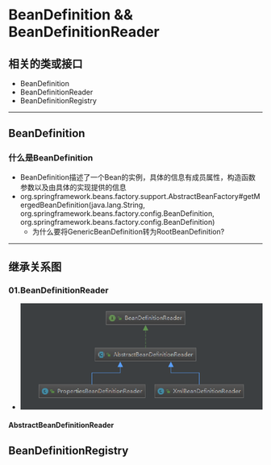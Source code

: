 # BeanDefinition && BeanDefinitionReader
## 相关的类或接口
+ BeanDefinition
+ BeanDefinitionReader
+ BeanDefinitionRegistry
-----------------
## BeanDefinition
### 什么是BeanDefinition
+ BeanDefinition描述了一个Bean的实例，具体的信息有成员属性，构造函数参数以及由具体的实现提供的信息
+ org.springframework.beans.factory.support.AbstractBeanFactory#getMergedBeanDefinition(java.lang.String, org.springframework.beans.factory.config.BeanDefinition, org.springframework.beans.factory.config.BeanDefinition)
   - 为什么要将GenericBeanDefinition转为RootBeanDefinition?
--------------------
## 继承关系图
### 01.BeanDefinitionReader
+ <img src="./pics/CF9F86AF-C6D1-4cd1-93FA-59AED279F468.png" alt="BeanDefinitionReader继承关系">
#### AbstractBeanDefinitionReader
## BeanDefinitionRegistry